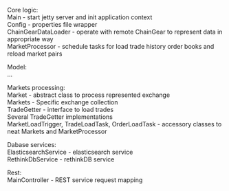 Core logic:  
Main - start jetty server and init application context  
Config - properties file wrapper  
ChainGearDataLoader - operate with remote ChainGear to represent data in appropriate way  
MarketProcessor - schedule tasks for load trade history order books and reload market pairs  

Model:  
...  

Markets processing:  
Market - abstract class to process represented exchange  
Markets - Specific exchange collection  
TradeGetter - interface to load trades  
Several TradeGetter implementations  
MarketLoadTrigger, TradeLoadTask, OrderLoadTask - accessory classes to neat Markets and MarketProcessor  

Dabase services:  
ElasticsearchService - elasticsearch service  
RethinkDbService - rethinkDB service  

Rest:  
MainController - REST service request mapping  


